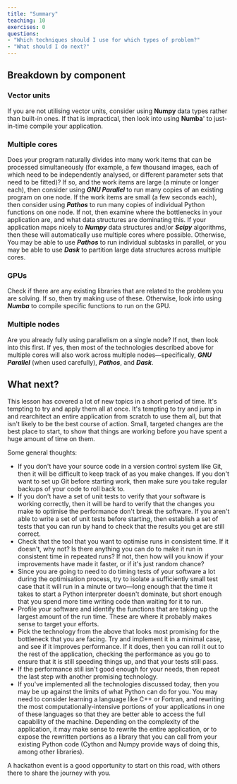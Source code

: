 ```yaml
---
title: "Summary"
teaching: 10
exercises: 0
questions:
- "Which techniques should I use for which types of problem?"
- "What should I do next?"
---
```


## Breakdown by component

### Vector units

If you are not utilising vector units, consider using **Numpy** data types
rather than built-in ones. If that is impractical, then look into using
**Numba**' to just-in-time compile your application.


### Multiple cores

Does your program naturally divides into many work items that can be processed
simultaneously (for example, a few thousand images, each of which need to be
independently analysed, or different parameter sets that need to be fitted)?
If so, and the work items are large (a minute or longer each), then consider
using ***GNU Parallel*** to run many copies of an existing program on one node.
If the work items are small (a few seconds each), then consider using
***Pathos*** to run many copies of individual Python functions on one node.
If not, then examine where the bottlenecks in your application are, and what
data structures are dominating this. If your application maps nicely to
***Numpy*** data structures and/or ***Scipy*** algorithms, then these will
automatically use multiple cores where possible. Otherwise, You may be able
to use ***Pathos*** to run individual subtasks in parallel, or you may be
able to use ***Dask*** to partition large data structures across multiple
cores.


### GPUs

Check if there are any existing libraries that are related to the problem
you are solving. If so, then try making use of these. Otherwise, look into
using ***Numba*** to compile specific functions to run on the GPU.


### Multiple nodes

Are you already fully using parallelism on a single node? If not, then look
into this first. If yes, then most of the technologies described above for
multiple cores will also work across multiple nodes&mdash;specifically,
***GNU Parallel*** (when used carefully), ***Pathos***, and ***Dask***.


## What next?

This lesson has covered a lot of new topics in a short period of time. It's
tempting to try and apply them all at once. It's tempting to try and jump in
and rearchitect an entire application from scratch to use them all, but that
isn't likely to be the best course of action. Small, targeted changes are
the best place to start, to show that things are working before you have
spent a huge amount of time on them.

Some general thoughts:

* If you don't have your source code in a version control system like Git,
  then it will be difficult to keep track of as you make changes. If you
  don't want to set up Git before starting work, then make sure you take
  regular backups of your code to roll back to.
* If you don't have a set of unit tests to verify that your software is
  working correctly, then it will be hard to verify that the changes you
  make to optimise the performance don't break the software. If you aren't
  able to write a set of unit tests before starting, then establish a set
  of tests that you can run by hand to check that the results you get are
  still correct.
* Check that the tool that you want to optimise runs in consistent time.
  If it doesn't, why not? Is there anything you can do to make it run
  in consistent time in repeated runs? If not, then how will you know if
  your improvements have made it faster, or if it's just random chance?
* Since you are going to need to do timing tests of your software a lot
  during the optimisation process, try to isolate a sufficiently small
  test case that it will run in a minute or two&mdash;long enough that
  the time it takes to start a Python interpreter doesn't dominate, but
  short enough that you spend more time writing code than waiting for it
  to run.
* Profile your software and identify the functions that are taking up the
  largest amount of the run time. These are where it probably makes sense to
  target your efforts.
* Pick the technology from the above that looks most promising for the
  bottleneck that you are facing. Try and implement it in a minimal case,
  and see if it improves performance. If it does, then you can roll it out
  to the rest of the application, checking the performance as you go to
  ensure that it is still speeding things up, and that your tests still
  pass.
* If the performance still isn't good enough for your needs, then repeat
  the last step with another promising technology.
* If you've implemented all the technologies discussed today, then you
  may be up against the limits of what Python can do for you. You may need
  to consider learning a language like C++ or Fortran, and rewriting the
  most computationally-intensive portions of your applications in one of
  these languages so that they are better able to access the full capability
  of the machine. Depending on the complexity of the application, it may
  make sense to rewrite the entire application, or to expose the rewritten
  portions as a library that you can call from your existing Python code
  (Cython and Numpy provide ways of doing this, among other libraries).

A hackathon event is a good opportunity to start on this road, with others
there to share the journey with you.